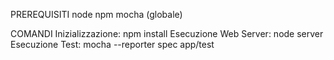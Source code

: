 PREREQUISITI
node
npm
mocha (globale)


COMANDI
Inizializzazione: npm install
Esecuzione Web Server: node server
Esecuzione Test: mocha --reporter spec app/test
